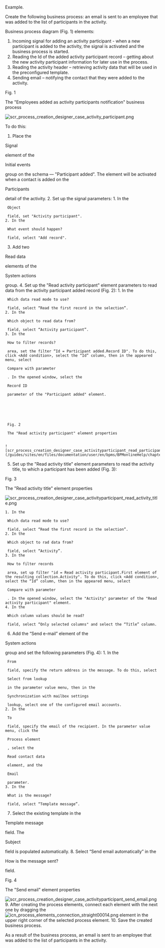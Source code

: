




 Example.
 
 Create the following business process: an email is sent to an employee that was added to the list of participants in the activity.
 




 Business process diagram (Fig. 1) elements:
 


1. Incoming signal for adding an activity participant - when a new participant is added to the activity, the signal is activated and the business process is started.
2. Reading the Id of the added activity participant record – getting about the new activity participant information for later use in the process.
3. Reading the activity header – retrieving activity data that will be used in the preconfigured template.
4. Sending email – notifying the contact that they were added to the activity.
 





 Fig. 1
 
 The "Employees added as activity participants notification" business process
 

![scr_process_creation_designer_case_activity_participant.png](/guides/sites/en/files/documentation/user/en/bpms/BPMonlineHelp/chapter_process_creation_end/scr_process_creation_designer_case_activity_participant.png)



 To do this:
 


1. Place the
 
 Signal
 
 element of the
 
 Initial events
 
 group on the schema — "Participant added". The element will be activated when a contact is added on the
 
 Participants
 
 detail of the activity.
2. Set up the signal parameters:
	1. In the
	 
	 Object
	 
	 field, set "Activity participant".
	2. In the
	 
	 What event should happen?
	 
	 field, select "Add record".
3. Add two
 
 Read data
 
 elements of the
 
 System actions
 
 group.
4. Set up the "Read activity participant" element parameters to read data from the activity participant added record (Fig. 2):
	1. In the
	 
	 Which data read mode to use?
	 
	 field, select “Read the first record in the selection”.
	2. In the
	 
	 Which object to read data from?
	 
	 field, select “Activity participant”.
	3. In the
	 
	 How to filter records?
	 
	 area, set the filter “Id = Participant added.Record ID". To do this, click <Add condition>, select the “Id” column, then in the appeared menu, select
	 
	 Compare with parameter
	 
	 . In the opened window, select the
	 
	 Record ID
	 
	 parameter of the "Participant added" element.
	 
	
	
	
	
	
	 Fig. 2
	 
	 The "Read activity participant" element properties
	 
	
	![scr_process_creation_designer_case_activityparticipant_read_participant.png](/guides/sites/en/files/documentation/user/en/bpms/BPMonlineHelp/chapter_process_creation_end/scr_process_creation_designer_case_activityparticipant_read_participant.png)
5. Set up the "Read activity title" element parameters to read the activity title, to which a participant has been added (Fig. 3):
 


 Fig. 3
 
 The "Read activity title" element properties
 

![scr_process_creation_designer_case_activityparticipant_read_activity_title.png](/guides/sites/en/files/documentation/user/en/bpms/BPMonlineHelp/chapter_process_creation_end/scr_process_creation_designer_case_activityparticipant_read_activity_title.png)


	1. In the
	 
	 Which data read mode to use?
	 
	 field, select “Read the first record in the selection”.
	2. In the
	 
	 Which object to rad data from?
	 
	 field, select “Activity”.
	3. In the
	 
	 How to filter records
	 
	 area, set up filter "id = Read activity participant.First element of the resulting collection.Activity". To do this, click <Add condition>, select the “Id” column, then in the appeared menu, select
	 
	 Compare with parameter
	 
	 . In the opened window, select the "Activity" parameter of the "Read activity participant" element.
	4. In the
	 
	 Which column values should be read?
	 
	 field, select “Only selected columns" and select the “Title” column.
6. Add the “Send e-mail” element of the
 
 System actions
 
 group and set the following parameters (Fig. 4):
	1. In the
	 
	 From
	 
	 field, specify the return address in the message. To do this, select
	 
	 Select from lookup
	 
	 in the parameter value menu, then in the
	 
	 Synchronization with mailbox settings
	 
	 lookup, select one of the configured email accounts.
	2. In the
	 
	 To
	 
	 field, specify the email of the recipient. In the parameter value menu, click the
	 
	 Process element
	 
	 , select the
	 
	 Read contact data
	 
	 element, and the
	 
	 Email
	 
	 parameter.
	3. In the
	 
	 What is the message?
	 
	 field, select “Template message”.
7. Select the existing template in the
 
 Template message
 
 field. The
 
 Subject
 
 field is populated automatically.
8. Select “Send email automatically” in the
 
 How is the message sent?
 
 field.
 





 Fig. 4
 
 The "Send email" element properties
 

![scr_process_creation_designer_case_activityparticipant_send_email.png](/guides/sites/en/files/documentation/user/en/bpms/BPMonlineHelp/chapter_process_creation_end/scr_process_creation_designer_case_activityparticipant_send_email.png)
9. After creating the process elements, connect each element with the next one by dragging the
 ![icn_process_elements_connection_straight00014.png](/guides/sites/en/files/documentation/user/en/bpms/BPMonlineHelp/chapter_process_creation_end/icn_process_elements_connection_straight00014.png)
 element in the upper right corner of the selected process element.
10. Save the created business process.
   

 As a result of the business process, an email is sent to an employee that was added to the list of participants in the activity.




